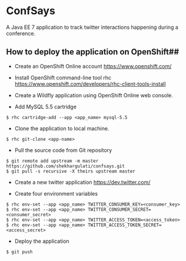 ConfSays
================

A Java EE 7 application to track twitter interactions happening during a conference.

## How to deploy the application on OpenShift##

* Create an OpenShift Online account https://www.openshift.com/

* Install OpenShift command-line tool rhc https://www.openshift.com/developers/rhc-client-tools-install

* Create a Wildfly application using OpenShift Online web console.

* Add MySQL 5.5 cartridge
```
$ rhc cartridge-add --app <app_name> mysql-5.5
```
* Clone the application to local machine.
```
$ rhc git-clone <app-name>
```
* Pull the source code from Git repository
```
$ git remote add upstream -m master https://github.com/shekhargulati/confsays.git
$ git pull -s recursive -X theirs upstream master
```
* Create a new twitter application https://dev.twitter.com/

* Create four environment variables
```
$ rhc env-set --app <app_name> TWITTER_CONSUMER_KEY=<consumer_key>
$ rhc env-set --app <app_name> TWITTER_CONSUMER_SECRET=<consumer_secret>
$ rhc env-set --app <app_name> TWITTER_ACCESS_TOKEN=<access_token>
$ rhc env-set --app <app_name> TWITTER_ACCESS_TOKEN_SECRET=<access_secret>
```
* Deploy the application
```
$ git push
```



